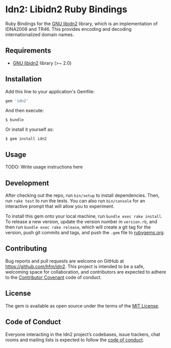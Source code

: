 # Idn2: Libidn2 Ruby Bindings

Ruby Bindings for the [GNU libidn2](https://gitlab.com/libidn/libidn2) library, which is an implementation of IDNA2008 and TR46. This provides encoding and decoding internationalized domain names.

## Requirements

- [GNU libidn2](https://gitlab.com/libidn/libidn2) library (>~ 2.0)

## Installation

Add this line to your application's Gemfile:

```ruby
gem 'idn2'
```

And then execute:

    $ bundle

Or install it yourself as:

    $ gem install idn2

## Usage

TODO: Write usage instructions here

## Development

After checking out the repo, run `bin/setup` to install dependencies. Then, run `rake test` to run the tests. You can also run `bin/console` for an interactive prompt that will allow you to experiment.

To install this gem onto your local machine, run `bundle exec rake install`. To release a new version, update the version number in `version.rb`, and then run `bundle exec rake release`, which will create a git tag for the version, push git commits and tags, and push the `.gem` file to [rubygems.org](https://rubygems.org).

## Contributing

Bug reports and pull requests are welcome on GitHub at https://github.com/hfm/idn2. This project is intended to be a safe, welcoming space for collaboration, and contributors are expected to adhere to the [Contributor Covenant](http://contributor-covenant.org) code of conduct.

## License

The gem is available as open source under the terms of the [MIT License](https://opensource.org/licenses/MIT).

## Code of Conduct

Everyone interacting in the Idn2 project’s codebases, issue trackers, chat rooms and mailing lists is expected to follow the [code of conduct](https://github.com/hfm/idn2/blob/master/CODE_OF_CONDUCT.md).
